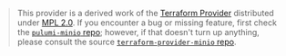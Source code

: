 > This provider is a derived work of the [Terraform Provider](https://github.com/terraform-provider-minio/terraform-provider-minio)
> distributed under [MPL 2.0](https://www.mozilla.org/en-US/MPL/2.0/). If you encounter a bug or missing feature,
> first check the [`pulumi-minio` repo](https://github.com/pulumi/pulumi-minio/issues); however, if that doesn't turn up anything,
> please consult the source [`terraform-provider-minio` repo](https://github.com/terraform-provider-minio/terraform-provider-minio/issues).